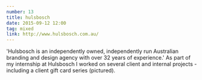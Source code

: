 ```yaml
---
number: 13
title: hulsbosch
date: 2015-09-12 12:00
tag: mixed
link: http://www.hulsbosch.com.au/
---
```


'Hulsbosch is an independently owned, independently run Australian branding and design agency with over 32 years of experience.' As part of my internship at Hulsbosch I worked on several client and internal projects - including a client gift card series (pictured).